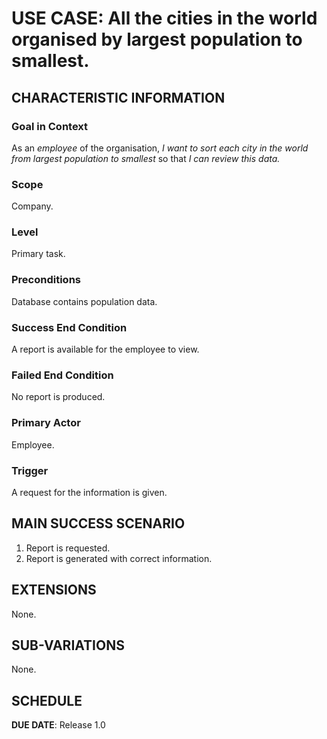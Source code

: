 # USE CASE: All the cities in the world organised by largest population to smallest.

## CHARACTERISTIC INFORMATION

### Goal in Context

As an *employee* of the organisation, *I want to sort each city in the world from largest population to smallest* so that *I can review this data.*

### Scope

Company.

### Level

Primary task.

### Preconditions

Database contains population data.

### Success End Condition

A report is available for the employee to view.

### Failed End Condition

No report is produced.

### Primary Actor

Employee.

### Trigger

A request for the information is given.

## MAIN SUCCESS SCENARIO

1. Report is requested.
2. Report is generated with correct information.

## EXTENSIONS

None.

## SUB-VARIATIONS

None.

## SCHEDULE

**DUE DATE**: Release 1.0